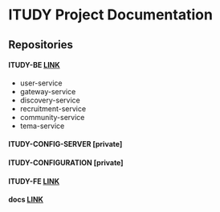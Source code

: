 # ITUDY Project Documentation

## Repositories
#### ITUDY-BE [LINK](https://github.com/ITUDY/itudy-be)
- user-service
- gateway-service
- discovery-service
- recruitment-service
- community-service
- tema-service
#### ITUDY-CONFIG-SERVER [private]
#### ITUDY-CONFIGURATION [private]
#### ITUDY-FE [LINK](https://github.com/ITUDY/itudy-fe)
#### docs [LINK](https://github.com/ITUDY/docs)
